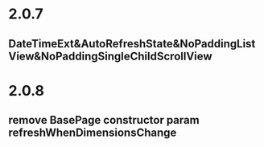 # 2.0.7

## DateTimeExt&AutoRefreshState&NoPaddingListView&NoPaddingSingleChildScrollView

# 2.0.8

## remove BasePage constructor param refreshWhenDimensionsChange